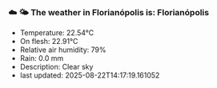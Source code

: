 ### ☁️ 🌤️  The weather in Florianópolis is: Florianópolis

- Temperature: 22.54°C
- On flesh: 22.91°C
- Relative air humidity: 79%
- Rain: 0.0 mm
- Description: Clear sky
- last updated: 2025-08-22T14:17:19.161052

